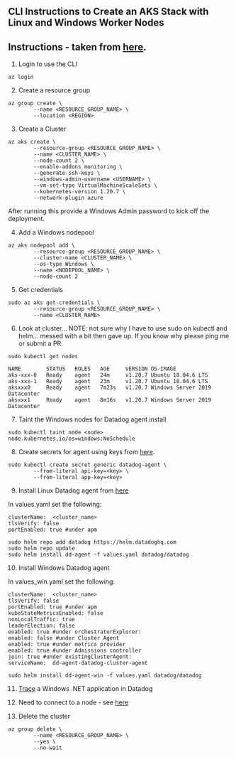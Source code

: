 CLI Instructions to Create an AKS Stack with Linux and Windows Worker Nodes  
--  

Instructions - taken from
[here](https://docs.microsoft.com/en-us/azure/aks/windows-container-cli).  
--  

1) Login to use the CLI   

```
az login
```

2) Create a resource group  

```
az group create \
        --name <RESOURCE_GROUP_NAME> \
        --location <REGION>
```  

3) Create a Cluster  

```
az aks create \
        --resource-group <RESOURCE_GROUP_NAME> \
        --name <CLUSTER_NAME> \
        --node-count 2 \
        --enable-addons monitoring \
        --generate-ssh-keys \
        --windows-admin-username <USERNAME> \
        --vm-set-type VirtualMachineScaleSets \
        --kubernetes-version 1.20.7 \
        --network-plugin azure
```  

After running this provide a Windows Admin password to kick off the deployment.  

4) Add a Windows nodepool  

```
az aks nodepool add \
        --resource-group <RESOURCE_GROUP_NAME> \
        --cluster-name <CLUSTER_NAME> \
        --os-type Windows \
        --name <NODEPOOL_NAME> \
        --node-count 2
```  

5) Get credentials  

```
sudo az aks get-credentials \
        --resource-group <RESOURCE_GROUP_NAME> \
        --name <CLUSTER_NAME>
```  

6)  Look at cluster... NOTE: not sure why I have to use sudo on kubectl and
helm... messed with a bit then gave up.  If you know why please ping me or
submit a PR.  

```
sudo kubectl get nodes
```

```
NAME        STATUS   ROLES   AGE     VERSION OS-IMAGE  
aks-xxx-0   Ready    agent   24m     v1.20.7 Ubuntu 18.04.6 LTS  
aks-xxx-1   Ready    agent   23m     v1.20.7 Ubuntu 18.04.6 LTS  
aksxxx0     Ready    agent   7m23s   v1.20.7 Windows Server 2019 Datacenter  
aksxxx1     Ready    agent   8m16s   v1.20.7 Windows Server 2019 Datacenter  
```

7) Taint the Windows nodes for Datadog agent install  

```
sudo kubectl taint node <node> node.kubernetes.io/os=windows:NoSchedule
```  

8) Create secrets for agent using keys from
[here](https://app.datadoghq.com/organization-settings/users).  

```
sudo kubectl create secret generic datadog-agent \
        --from-literal api-key=<key> \
        --from-literal app-key=<key>
```  

9) Install Linux Datadog agent from
[here](https://docs.datadoghq.com/agent/kubernetes/?tab=helm)  

In values.yaml set the following:  

```
clusterName:  <cluster_name>    
tlsVerify: false  
portEnabled: true #under apm  
```

```
sudo helm repo add datadog https://helm.datadoghq.com  
sudo helm repo update  
sudo helm install dd-agent -f values.yaml datadog/datadog  
```  

10) Install Windows Datadog agent

In values_win.yaml set the following:  

```
clusterName:  <cluster_name>  
tlsVerify: false  
portEnabled: true #under apm  
kubeStateMetricsEnabled: false    
nonLocalTraffic: true  
leaderElection: false  
enabled: true #under orchestratorExplorer:  
enabled: false #under Cluster Agent  
enabled: true #under metrics provider  
enabled: true #under Admissions controller  
join: true #under existingClusterAgent:  
serviceName:  dd-agent-datadog-cluster-agent    
```

```
sudo helm install dd-agent-win -f values.yaml datadog/datadog
```  

11) [Trace](https://github.com/jgibbons-cp/datadog/tree/main/kubernetes/aspnet48_mvc_app)
a Windows .NET application in Datadog  

12) Need to connect to a node - see
[here](https://docs.microsoft.com/en-us/azure/aks/rdp)  

13) Delete the cluster  

```
az group delete \
        --name <RESOURCE_GROUP_NAME> \
        --yes \
        --no-wait
```
